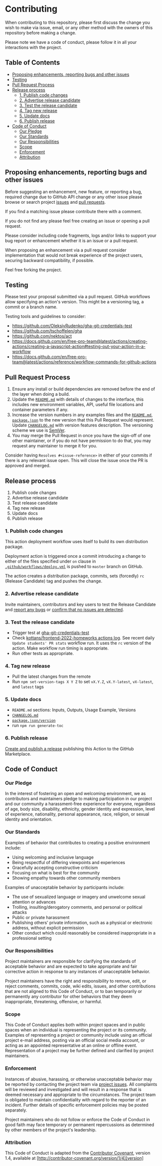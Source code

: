 # Contributing

When contributing to this repository,
please first discuss the change you wish to make via issue,
email, or any other method with the owners of this repository
before making a change. 

Please note we have a code of conduct, please follow it
in all your interactions with the project.

<!-- START doctoc generated TOC please keep comment here to allow auto update -->
<!-- DON'T EDIT THIS SECTION, INSTEAD RE-RUN doctoc TO UPDATE -->
## Table of Contents

- [Proposing enhancements, reporting bugs and other issues](#proposing-enhancements-reporting-bugs-and-other-issues)
- [Testing](#testing)
- [Pull Request Process](#pull-request-process)
- [Release process](#release-process)
  - [1. Publish code changes](#1-publish-code-changes)
  - [2. Advertise release candidate](#2-advertise-release-candidate)
  - [3. Test the release candidate](#3-test-the-release-candidate)
  - [4. Tag new release](#4-tag-new-release)
  - [5. Update docs](#5-update-docs)
  - [6. Publish release](#6-publish-release)
- [Code of Conduct](#code-of-conduct)
  - [Our Pledge](#our-pledge)
  - [Our Standards](#our-standards)
  - [Our Responsibilities](#our-responsibilities)
  - [Scope](#scope)
  - [Enforcement](#enforcement)
  - [Attribution](#attribution)

<!-- END doctoc generated TOC please keep comment here to allow auto update -->
<!-- generated with [DocToc](https://github.com/thlorenz/doctoc) -->

## Proposing enhancements, reporting bugs and other issues

Before suggesting an enhancement, new feature, or reporting a bug,
required change due to GitHub API change or any other issue
please browse or search project
[issues](https://github.com/OleksiyRudenko/gha-git-credentials/issues)
and [pull requests](https://github.com/OleksiyRudenko/gha-git-credentials/pulls).

If you find a matching issue please contribute there with a comment.

If you do not find any please feel free creating an issue or
opening a pull request.

Please consider including code fragments, logs and/or links
to support your bug report or enhancement whether it is
an issue or a pull request.

When proposing an enhancement via a pull request consider
implementation that would not break experience of the project
users, securing backward compatibility, if possible.

Feel free forking the project.

## Testing

Please test your proposal submitted via a pull request.
GitHub workflows allow specifying an action's version.
This might be a versioning tag, a commit or a branch name.

Testing tools and guidelines to consider:
- https://github.com/OleksiyRudenko/gha-git-credentials-test
- https://github.com/tschoffelen/gha
- https://github.com/nektos/act
- https://docs.github.com/en/free-pro-team@latest/actions/creating-actions/creating-a-javascript-action#testing-out-your-action-in-a-workflow
- https://docs.github.com/en/free-pro-team@latest/actions/reference/workflow-commands-for-github-actions

## Pull Request Process

1. Ensure any install or build dependencies are removed before 
   the end of the layer when doing a build.
2. Update the [`README.md`](./README.md) with details of changes to the interface,
   this includes new environment variables, API, 
   useful file locations and container parameters if any.
3. Increase the version numbers in any examples files and
   the [`README.md`](./README.md), [`package.json`](package.json) to the new version that this
   Pull Request would represent.
   Update [`CHANGELOG.md`](./CHANGELOG.md) with version features description.
   The versioning scheme we use is [SemVer](http://semver.org/).
4. You may merge the Pull Request in once you have the sign-off
   of one other maintainer, or if you 
   do not have permission to do that, 
   you may request any maintainer to merge it for you.

Consider having `Resolves #<issue-reference>` in either of your commits
if there is any relevant issue open. This will close the issue once
the PR is approved and merged.

## Release process

1. Publish code changes
2. Advertise release candidate
3. Test release candidate
4. Tag new release
5. Update docs
6. Publish release

### 1. Publish code changes

This action deployment workflow uses itself to
build its own distribution package.

Deployment action is triggered once a commit introducing a change to
either of the files specified under `on` clause
in [`.github/workflows/deploy.yml`](./.github/workflows/deploy.yml)
is pushed to `master` branch on GitHub.

The action creates a distribution package, commits,
sets (forcedly) `rc` (Release Candidate) tag and
pushes the change.

### 2. Advertise release candidate

Invite maintainers, contributors and key users
to test the Release Candidate and
[report any bugs](https://github.com/OleksiyRudenko/gha-git-credentials/issues/new?assignees=&labels=bug&template=bug_report.md&title=%5BBUG%5D+Short+bug+description)
or [confirm that no issues are detected](https://github.com/OleksiyRudenko/gha-git-credentials/issues/new?assignees=&labels=rc-test-ok&template=release-candidate-test-ok.md&title=%5BRC%5D+Release+Candidate+test+-+OK).

### 3. Test the release candidate

- Trigger test at [gha-git-credentials-test](https://github.com/OleksiyRudenko/gha-git-credentials-test)
- Check [kottans/frontend-2022-homeworks actions log](https://github.com/kottans/frontend-2022-homeworks/actions).
  See recent daily `Update students' PR stats` workflow run. 
  It uses the `rc` version of the action. Make workflow run timing is appropriate.
- Run other tests as appropriate.

### 4. Tag new release

- Pull the latest changes from the remote
- Run `npm set-version-tags X Y Z` to set `vX.Y.Z`, `vX.Y-latest`,
  `vX-latest`, and `latest` tags 

### 5. Update docs

- `README.md` sections: Inputs, Outputs, Usage Example, Versions
- [`CHANGELOG.md`](./CHANGELOG.md)
- [`package.json/version`](./package.json)
- run `npm run generate-toc`

### 6. Publish release

[Create and publish a release](https://github.com/OleksiyRudenko/gha-git-credentials/releases)
publishing this Action to the GitHub Marketplace.

## Code of Conduct

### Our Pledge

In the interest of fostering an open and welcoming environment, we as
contributors and maintainers pledge to making participation in our project and
our community a harassment-free experience for everyone, regardless of age, body
size, disability, ethnicity, gender identity and expression, level of experience,
nationality, personal appearance, race, religion, or sexual identity and
orientation.

### Our Standards

Examples of behavior that contributes to creating a positive environment
include:

* Using welcoming and inclusive language
* Being respectful of differing viewpoints and experiences
* Gracefully accepting constructive criticism
* Focusing on what is best for the community
* Showing empathy towards other community members

Examples of unacceptable behavior by participants include:

* The use of sexualized language or imagery and unwelcome sexual
  attention or advances
* Trolling, insulting/derogatory comments, and personal or political attacks
* Public or private harassment
* Publishing others' private information, such as a physical or electronic
  address, without explicit permission
* Other conduct which could reasonably be considered inappropriate in a
  professional setting

### Our Responsibilities

Project maintainers are responsible for clarifying the standards of acceptable
behavior and are expected to take appropriate and fair corrective action in
response to any instances of unacceptable behavior.

Project maintainers have the right and responsibility to remove, edit, or
reject comments, commits, code, wiki edits, issues, and other contributions
that are not aligned to this Code of Conduct, or to ban temporarily or
permanently any contributor for other behaviors that they deem inappropriate,
threatening, offensive, or harmful.

### Scope

This Code of Conduct applies both within project spaces and in public spaces
when an individual is representing the project or its community. Examples of
representing a project or community include using an official project e-mail
address, posting via an official social media account, or acting as an appointed
representative at an online or offline event. Representation of a project may be
further defined and clarified by project maintainers.

### Enforcement

Instances of abusive, harassing, or otherwise unacceptable behavior may be
reported by contacting the project team via [project issues](https://github.com/OleksiyRudenko/gha-git-credentials/issues).
All complaints will be reviewed and investigated and will result in a response that
is deemed necessary and appropriate to the circumstances. The project team is
obligated to maintain confidentiality with regard to the reporter of an incident.
Further details of specific enforcement policies may be posted separately.

Project maintainers who do not follow or enforce the Code of Conduct in good
faith may face temporary or permanent repercussions as determined by other
members of the project's leadership.

### Attribution

This Code of Conduct is adapted from the [Contributor Covenant][homepage], version 1.4,
available at [http://contributor-covenant.org/version/1/4][version]

[homepage]: http://contributor-covenant.org
[version]: http://contributor-covenant.org/version/1/4/
